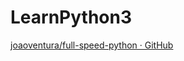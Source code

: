 # LearnPython3
[joaoventura/full-speed-python · GitHub](https://github.com/joaoventura/full-speed-python/releases/) 